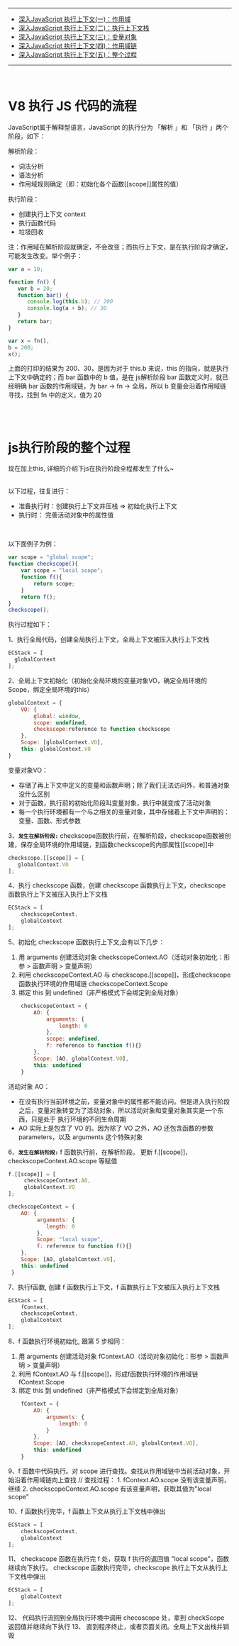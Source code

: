 
------------------
- [深入JavaScript 执行上下文(一)：作用域](https://github.com/Vuact/document/blob/main/base/javascript/%E6%B7%B1%E5%85%A5JavaScript%20%E6%89%A7%E8%A1%8C%E4%B8%8A%E4%B8%8B%E6%96%87(%E4%B8%80)%EF%BC%9A%E4%BD%9C%E7%94%A8%E5%9F%9F.md)
- [深入JavaScript 执行上下文(二)：执行上下文栈](https://github.com/Vuact/document/blob/main/base/javascript/%E6%B7%B1%E5%85%A5JavaScript%20%E6%89%A7%E8%A1%8C%E4%B8%8A%E4%B8%8B%E6%96%87(%E4%BA%8C)%EF%BC%9A%E6%89%A7%E8%A1%8C%E4%B8%8A%E4%B8%8B%E6%96%87%E6%A0%88.md)
- [深入JavaScript 执行上下文(三)：变量对象](https://github.com/Vuact/document/blob/main/base/javascript/%E6%B7%B1%E5%85%A5JavaScript%20%E6%89%A7%E8%A1%8C%E4%B8%8A%E4%B8%8B%E6%96%87(%E4%B8%89)%EF%BC%9A%E5%8F%98%E9%87%8F%E5%AF%B9%E8%B1%A1.md)
- [深入JavaScript 执行上下文(四)：作用域链](https://github.com/Vuact/document/blob/main/base/javascript/%E6%B7%B1%E5%85%A5JavaScript%20%E6%89%A7%E8%A1%8C%E4%B8%8A%E4%B8%8B%E6%96%87(%E5%9B%9B)%EF%BC%9A%E4%BD%9C%E7%94%A8%E5%9F%9F%E9%93%BE.md)
- [深入JavaScript 执行上下文(五)：整个过程](https://github.com/Vuact/document/blob/main/base/javascript/%E6%B7%B1%E5%85%A5JavaScript%20%E6%89%A7%E8%A1%8C%E4%B8%8A%E4%B8%8B%E6%96%87(%E4%BA%94)%EF%BC%9A%E6%95%B4%E4%B8%AA%E8%BF%87%E7%A8%8B.md)

---

<br>

# V8 执⾏ JS 代码的流程
JavaScript属于解释型语⾔，JavaScript 的执⾏分为 「解析 」和 「执⾏ 」两个阶段，如下：

解析阶段：
 - 词法分析
 - 语法分析
 - 作⽤域规则确定（即：初始化各个函数[[scope]]属性的值）
 
执⾏阶段：
 - 创建执⾏上下⽂ context
 - 执⾏函数代码
 - 垃圾回收
 

注：作⽤域在解析阶段就确定，不会改变；⽽执⾏上下⽂，是在执⾏阶段才确定，可能发⽣改变。举个例⼦：
```javascript
var a = 10;

function fn() {
   var b = 20;
   function bar() {
      console.log(this.b); // 200
      console.log(a + b); // 30
   }
   return bar;
}

var x = fn(),
b = 200;
x();
```
上⾯的打印的结果为 200、30，是因为对于 this.b 来说，this 的指向，就是执⾏上下⽂中确定的；⽽ bar 函数中的 b 值，是在 js解析阶段 bar 函数定义时，就已经明确 bar 
函数的作⽤域链，为 bar -> fn -> 全局，所以 b 变量会沿着作⽤域链寻找，找到 fn 中的定义，值为 20



<br><br>

# js执⾏阶段的整个过程


现在加上this, 详细的介绍下js在执⾏阶段全程都发生了什么~

<br>
以下过程，往复进行：

- 准备执行时：创建执行上下文并压栈 => 初始化执行上下文 
- 执行时： 完善活动对象中的属性值

<br>

以下面例子为例：
```javascript
var scope = "global scope";
function checkscope(){
    var scope = "local scope";
    function f(){
        return scope;
    }
    return f();
}
checkscope();
```
执行过程如下：

1、执行全局代码，创建全局执行上下文，全局上下文被压入执行上下文栈
```javascript
ECStack = [
  globalContext
];
```
2、全局上下文初始化（初始化全局环境的变量对象VO，确定全局环境的Scope，绑定全局环境的this）

```javascript
globalContext = {
    VO: {
        global: window,
        scope: undefined,
        checkscope:reference to function checkscope
    },
    Scope: [globalContext.VO],
    this: globalContext.VO
}
 ```
 变量对象VO：
 - 存储了再上下文中定义的变量和函数声明；除了我们无法访问外，和普通对象没什么区别
 - 对于函数，执行前的初始化阶段叫变量对象，执行中就变成了活动对象
 - 每一个执行环境都有一个与之相关的变量对象，其中存储着上下文中声明的：变量、函数、形式参数
 
 
3、**`发生在解析阶段:`** checkscope函数执行前，在解析阶段，checkscope函数被创建，保存全局环境的作用域链，到函数checkscope的内部属性[[scope]]中
```javascript
checkscope.[[scope]] = [
   globalContext.VO
];
```

4、执行 checkscope 函数，创建 checkscope 函数执行上下文，checkscope 函数执行上下文被压入执行上下文栈
```javascript
ECStack = [
    checkscopeContext,
    globalContext
];
```

5、初始化 checkscope 函数执行上下文,会有以下几步：
 1. ⽤ arguments 创建活动对象 checkscopeContext.AO（活动对象初始化：形参 > 函数声明 > 变量声明）
 2. 利⽤ checkscopeContext.AO 与 checkscope.[[scope]]，形成checkscope 函数执⾏环境的作⽤域链 checkscopeContext.Scope
 3. 绑定 this 到 undefined（⾮严格模式下会绑定到全局对象）

```javascript
    checkscopeContext = {
        AO: {
            arguments: {
                length: 0
            },
            scope: undefined,
            f: reference to function f(){}
        },
        Scope: [AO, globalContext.VO],
        this: undefined
    }
```
活动对象 AO：
 - 在没有执⾏当前环境之前，变量对象中的属性都不能访问。但是进⼊执⾏阶段之后，变量对象转变为了活动对象，所以活动对象和变量对象其实是⼀个东⻄，只是处于
执⾏环境的不同⽣命周期
 - AO 实际上是包含了 VO 的。因为除了 VO 之外，AO 还包含函数的参数 parameters，以及 arguments 这个特殊对象

6、**`发生在解析阶段:`**  f 函数执⾏前，在解析阶段。 更新 f.[[scope]]， checkscopeContext.AO.scope 等赋值
```javascript
f.[[scope]] = [
     checkscopeContext.AO,
     globalContext.VO
];

checkscopeContext = {
    AO: {
         arguments: {
            length: 0
         },
         Scope: "local scope",
         f: reference to function f(){}
    },
    Scope: [AO, globalContext.VO],
    this: undefined
 }
```

7、执行f函数, 创建 f 函数执行上下文，f 函数执行上下文被压入执行上下文栈
```javascript
ECStack = [
    fContext,
    checkscopeContext,
    globalContext
];
 ```
 
8、f 函数执行环境初始化, 跟第 5 步相同：
 1. ⽤ arguments 创建活动对象 fContext.AO（活动对象初始化：形参 > 函数声明 > 变量声明）
 2. 利⽤ fContext.AO 与 f.[[scope]]，形成f函数执⾏环境的作⽤域链 fContext.Scope
 3. 绑定 this 到 undefined（⾮严格模式下会绑定到全局对象）

```javascript
    fContext = {
        AO: {
            arguments: {
                length: 0
            }
        },
        Scope: [AO, checkscopeContext.AO, globalContext.VO],
        this: undefined
    }
```

9、f 函数中代码执⾏。对 scope 进⾏查找。查找从作⽤域链中当前活动对象，开始沿着作⽤域链向上查找
    // 查找过程：
    1. fContext.AO.scope 没有该变量声明，继续
    2. checkscopeContext.AO.scope 有该变量声明，获取其值为"local scope"

10、f 函数执行完毕，f 函数上下文从执行上下文栈中弹出
```javascript
ECStack = [
    checkscopeContext,
    globalContext
];
```
11、 checkscope 函数在执⾏完 f 处，获取 f 执⾏的返回值 "local scope"，函数继续向下执⾏。
checkscope 函数执行完毕，checkscope 执行上下文从执行上下文栈中弹出

```javascript
ECStack = [
    globalContext
];
```
12、 代码执⾏流回到全局执⾏环境中调⽤ checoscope 处，拿到 checkScope 返回值并继续向下执⾏
13、 直到程序终⽌，或者⻚⾯关闭。全局上下⽂出栈并销毁



   
